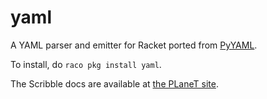 yaml
====

A YAML parser and emitter for Racket ported from [PyYAML](http://pyyaml.org). 

To install, do `raco pkg install yaml`.

The Scribble docs are available at [the PLaneT site](http://planet.racket-lang.org/package-source/esilkensen/yaml.plt/3/1/planet-docs/yaml/index.html).

